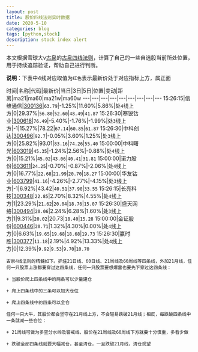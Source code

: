 ```yaml
---
layout: post
title: 股价四线法则实时数据
date: 2020-5-10
categories: blog
tags: [python,stock]
description: stock index alert
---
```



本文根据雪球大v[古泉](https://xueqiu.com/u/7148646888)的[古泉四线法则](https://xueqiu.com/7148646888/130498192)，计算了自己的一些自选股当前所处位置，用于持续追踪验证，帮助自己进行判断。

**说明**：下表中4线对应取值为`红色`表示最新价处于对应指标上方，属正面

时间|名称|代码|最新价|当日|3日|5日|位置|变动|距离|ma21|ma60|ma21w|ma60w
---|---|---|---|---|---|---|---|---
15:26:15|信维通信|[300136](https://xueqiu.com/S/SZ300136)|`63.79`|-1.25%|11.60%|5.86%|处`4`线上方|0|29.37%|`56.80`|`52.60`|`48.49`|`41.87`
15:26:30|寒锐钴业|[300618](https://xueqiu.com/S/SZ300618)|`76.49`|-5.40%|-1.76%|-1.99%|处`3`线上方|-1|15.27%|78.22|`67.14`|`60.85`|`61.87`
15:26:30|中科创达|[300496](https://xueqiu.com/S/SZ300496)|`92.7`|-0.05%|3.60%|1.25%|处`3`线上方|0|25.82%|93.01|`83.16`|`74.26`|`55.40`
15:00:00|中科曙光|[603019](https://xueqiu.com/S/SH603019)|`45.35`|-1.24%|2.56%|-0.88%|处`4`线上方|0|15.21%|`45.02`|`43.06`|`40.41`|`31.81`
15:00:00|诺力股份|[603611](https://xueqiu.com/S/SH603611)|`24.25`|-0.70%|-0.87%|-2.06%|处`4`线上方|0|16.77%|`22.68`|`21.99`|`20.70`|`18.27`
15:00:00|华友钴业|[603799](https://xueqiu.com/S/SH603799)|`41.16`|-4.26%|-2.77%|-4.15%|处`3`线上方|-1|6.92%|43.42|`40.51`|`37.90`|`33.55`
15:26:15|长亮科技|[300348](https://xueqiu.com/S/SZ300348)|`22.85`|2.70%|8.32%|4.55%|处`4`线上方|1|23.29%|`21.62`|`20.04`|`18.76`|`15.07`
15:26:30|盛天网络|[300494](https://xueqiu.com/S/SZ300494)|`20.06`|2.24%|6.28%|1.60%|处`3`线上方|1|9.31%|`20.02`|20.73|`18.40`|`15.28`
15:00:00|金证股份|[600446](https://xueqiu.com/S/SH600446)|`20.71`|1.32%|4.30%|0.00%|处`4`线上方|0|6.63%|`19.65`|`19.68`|`18.68`|`19.73`
15:26:30|赢时胜|[300377](https://xueqiu.com/S/SZ300377)|`11.18`|2.19%|4.92%|13.33%|处`4`线上方|0|12.39%|`9.92`|`9.53`|`9.70`|`10.70`

```
古泉4线法则的精髓如下。抓住21日线、60日线、21周线及60周线等四条线，外加21月线，任何一只股票上涨都要穿过这四条线，任何一只股票要想爆雷也要先下穿过这四条线：

+ 当股价爬上四条线中的两条可以少量建仓

+ 爬上四条线中的三条可以加大仓位

+ 爬上四条线中的四条可以全仓

任何一只大牛，其股价都会坚守在21月线上方，不会轻易跌破21月线；相反，每跌破四条线中一条就减一些仓位：

+ 21周线可做为多空分水岭及警戒线，股价在21周线及60周线下方就要十分慎重，多看少做

+ 跌破全部四条线就要大幅减仓，甚至清仓，一旦跌破21月线，清仓观望
```